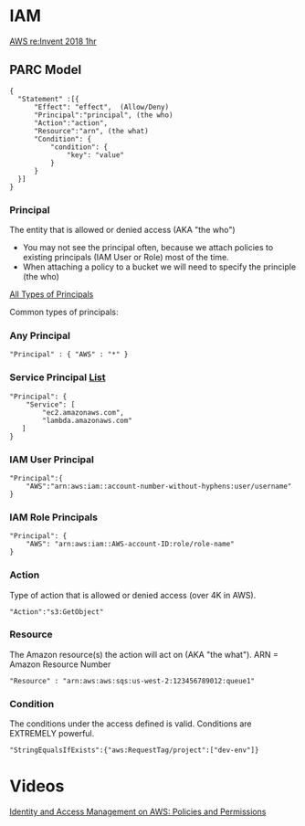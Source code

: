# IAM
[AWS re:Invent 2018 1hr](https://youtu.be/YQsK4MtsELU)

## PARC Model
```
{
  "Statement" :[{
      "Effect": "effect",  (Allow/Deny)
      "Principal":"principal", (the who)
      "Action":"action", 
      "Resource":"arn", (the what)
      "Condition": {
          "condition": {
              "key": "value"
          }
      }
  }]
}
```

### Principal
The entity that is allowed or denied access (AKA "the who") 

- You may not see the principal often, because we attach policies to existing principals (IAM User or Role) most of the time.
- When attaching a policy to a bucket we will need to specify the principle (the who)

[All Types of Principals](https://docs.aws.amazon.com/IAM/latest/UserGuide/reference_policies_elements_principal.html)

Common types of principals:

### Any Principal
```
"Principal" : { "AWS" : "*" }
```

### Service Principal [List](service-principals.md)
```
"Principal": {
    "Service": [
        "ec2.amazonaws.com",
        "lambda.amazonaws.com"
   ]
}
```

### IAM User Principal
```
"Principal":{
    "AWS":"arn:aws:iam::account-number-without-hyphens:user/username"
}
```

### IAM Role Principals
```
"Principal": { 
    "AWS": "arn:aws:iam::AWS-account-ID:role/role-name" 
}
```

### Action
Type of action that is allowed or denied access (over 4K in AWS).

```
"Action":"s3:GetObject"
```

### Resource
The Amazon resource(s) the action will act on (AKA "the what"). ARN = Amazon Resource Number

```
"Resource" : "arn:aws:aws:sqs:us-west-2:123456789012:queue1"
```

### Condition
The conditions under the access defined is valid.  Conditions are 
EXTREMELY powerful.
```
"StringEqualsIfExists":{"aws:RequestTag/project":["dev-env"]}
```


# Videos
[Identity and Access Management on AWS: Policies and Permissions](
https://app.pluralsight.com/library/courses/identity-access-management-aws-policies-permissions/table-of-contents)


